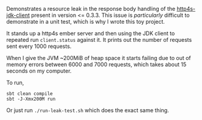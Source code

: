 Demonstrates a resource leak in the response body handling of the [http4s-jdk-client][http4s-jdk-client] present in version <= 0.3.3. This issue is _particularly_ difficult to demonstrate in a unit test, which is why I wrote this toy project.

It stands up a http4s ember server and then using the JDK client to repeated run `client.status` against it. It prints out the number of requests sent every 1000 requests.

When I give the JVM ~200MiB of heap space it starts failing due to out of memory errors between 6000 and 7000 requests, which takes about 15 seconds on my computer.

To run,
```
sbt clean compile
sbt -J-Xmx200M run
```

Or just run `./run-leak-test.sh` which does the exact same thing.

[http4s-jdk-client]: https://github.com/http4s/http4s-jdk-http-client "http4s JDK Client"
